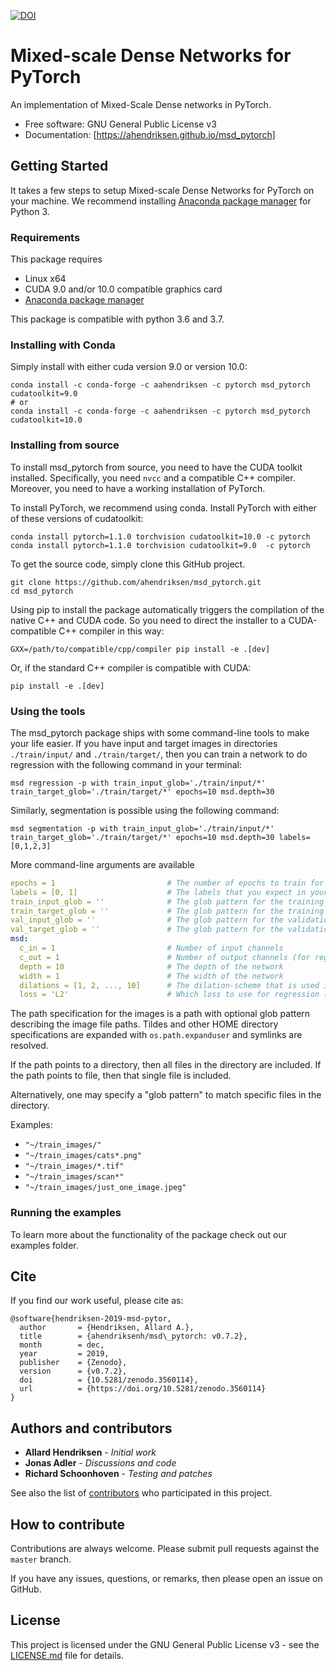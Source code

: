 [![DOI](https://zenodo.org/badge/DOI/10.5281/zenodo.3560114.svg)](https://doi.org/10.5281/zenodo.3560114)

# Mixed-scale Dense Networks for PyTorch

An implementation of Mixed-Scale Dense networks in PyTorch.

* Free software: GNU General Public License v3
* Documentation: [https://ahendriksen.github.io/msd_pytorch]

## Getting Started

It takes a few steps to setup Mixed-scale Dense Networks for PyTorch
on your machine. We recommend installing [Anaconda package
manager](https://www.anaconda.com/download/) for Python 3.

### Requirements

This package requires

- Linux x64
- CUDA 9.0 and/or 10.0 compatible graphics card
- [Anaconda package manager](https://www.anaconda.com/download/)

This package is compatible with python 3.6 and 3.7.

### Installing with Conda

Simply install with either cuda version 9.0 or version 10.0:
```
conda install -c conda-forge -c aahendriksen -c pytorch msd_pytorch cudatoolkit=9.0
# or
conda install -c conda-forge -c aahendriksen -c pytorch msd_pytorch cudatoolkit=10.0
```

### Installing from source

To install msd_pytorch from source, you need to have the CUDA toolkit
installed. Specifically, you need `nvcc` and a compatible C++
compiler. Moreover, you need to have a working installation of
PyTorch.

To install PyTorch, we recommend using conda. Install PyTorch with
either of these versions of cudatoolkit:
``` shell
conda install pytorch=1.1.0 torchvision cudatoolkit=10.0 -c pytorch
conda install pytorch=1.1.0 torchvision cudatoolkit=9.0  -c pytorch
```

To get the source code, simply clone this GitHub project.
``` shell
git clone https://github.com/ahendriksen/msd_pytorch.git
cd msd_pytorch
```

Using pip to install the package automatically triggers the
compilation of the native C++ and CUDA code. So you need to direct the
installer to a CUDA-compatible C++ compiler in this way:
``` shell
GXX=/path/to/compatible/cpp/compiler pip install -e .[dev]
```
Or, if the standard C++ compiler is compatible with CUDA:
``` shell
pip install -e .[dev]
```

### Using the tools

The msd_pytorch package ships with some command-line tools to make
your life easier. If you have input and target images in directories
`./train/input/` and `./train/target/`, then you can train a network
to do regression with the following command in your terminal:

``` shell
msd regression -p with train_input_glob='./train/input/*' train_target_glob='./train/target/*' epochs=10 msd.depth=30
```

Similarly, segmentation is possible using the following command:
``` shell
msd segmentation -p with train_input_glob='./train/input/*' train_target_glob='./train/target/*' epochs=10 msd.depth=30 labels=[0,1,2,3]
```

More command-line arguments are available

``` yaml
epochs = 1                         # The number of epochs to train for
labels = [0, 1]                    # The labels that you expect in your segmentation targets (if you are doing segmentation)
train_input_glob = ''              # The glob pattern for the training set input data
train_target_glob = ''             # The glob pattern for the training set target data
val_input_glob = ''                # The glob pattern for the validation set input data
val_target_glob = ''               # The glob pattern for the validation set input data
msd:
  c_in = 1                         # Number of input channels
  c_out = 1                        # Number of output channels (for regression; see `labels` for segmentation)
  depth = 10                       # The depth of the network
  width = 1                        # The width of the network
  dilations = [1, 2, ..., 10]      # The dilation-scheme that is used in the network
  loss = 'L2'                      # Which loss to use for regression (options: "L1" or "L2")
```

The path specification for the images is a path with optional glob
pattern describing the image file paths. Tildes and other HOME
directory specifications are expanded with `os.path.expanduser` and
symlinks are resolved.

If the path points to a directory, then all files in the directory are
included. If the path points to file, then that single file is
included.

Alternatively, one may specify a "glob pattern" to match
specific files in the directory.

Examples:

* `"~/train_images/"`
* `"~/train_images/cats*.png"`
* `"~/train_images/*.tif"`
* `"~/train_images/scan*"`
* `"~/train_images/just_one_image.jpeg"`

### Running the examples

To learn more about the functionality of the package check out our
examples folder.


## Cite
If you find our work useful, please cite as:

```
@software{hendriksen-2019-msd-pytor,
  author       = {Hendriksen, Allard A.},
  title        = {ahendriksenh/msd\_pytorch: v0.7.2},
  month        = dec,
  year         = 2019,
  publisher    = {Zenodo},
  version      = {v0.7.2},
  doi          = {10.5281/zenodo.3560114},
  url          = {https://doi.org/10.5281/zenodo.3560114}
}
```

## Authors and contributors

* **Allard Hendriksen** - *Initial work*
* **Jonas Adler** - *Discussions and code*
* **Richard Schoonhoven** - *Testing and patches*

See also the list of [contributors](https://github.com/ahendriksen/msd_pytorch/contributors) who participated in this project.

## How to contribute

Contributions are always welcome. Please submit pull requests against the `master` branch.

If you have any issues, questions, or remarks, then please open an issue on GitHub.

## License

This project is licensed under the GNU General Public License v3 - see the [LICENSE.md](LICENSE.md) file for details.
